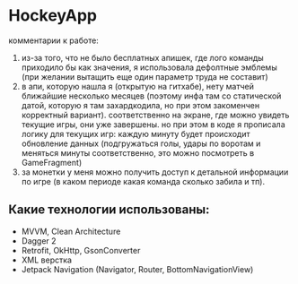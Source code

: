 # HockeyApp
комментарии к работе:
1) из-за того, что не было бесплатных апишек, где лого команды приходило бы как значения, я использовала дефолтные эмблемы (при желании вытащить еще один параметр труда не составит)
2) в апи, которую нашла я (открытую на гитхабе), нету матчей ближайшие несколько месяцев (поэтому инфа там со статической датой, которую я там захардкодила, но при этом закоменчен корректный вариант). соответственно на экране, где можно увидеть текущие игры, они уже завершены. но при этом в коде я прописала логику для текущих игр: каждую минуту будет происходит обновление данных (подгружаться голы, удары по воротам и меняться минуты соответственно, это можно посмотреть в GameFragment)
3) за монетки у меня можно получить доступ к детальной информации по игре (в каком периоде какая команда сколько забила и тп).

## Какие технологии использованы:
- MVVM, Clean Architecture
- Dagger 2
- Retrofit, OkHttp, GsonConverter
- XML верстка
- Jetpack Navigation (Navigator, Router, BottomNavigationView)
